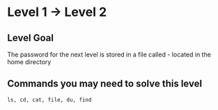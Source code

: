 # Level 1 -> Level 2

## Level Goal

The password for the next level is stored in a file called - located in the home directory

## Commands you may need to solve this level

```ls, cd, cat, file, du, find```
